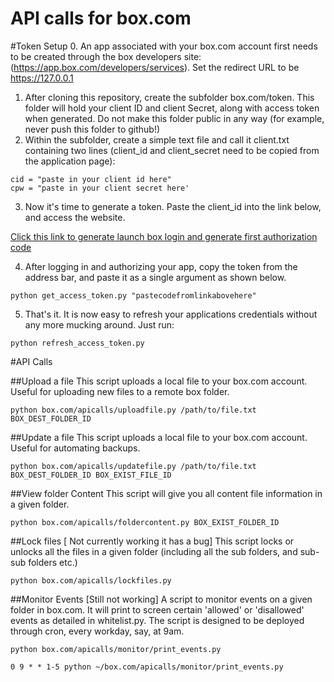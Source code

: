 API calls for box.com
=======

#Token Setup
0. An app associated with your box.com account first needs to be created through the box developers site: (https://app.box.com/developers/services). Set the redirect URL to be https://127.0.0.1
1. After cloning this repository, create the subfolder box.com/token. This folder will hold your client ID and client Secret, along with access token when generated. Do not make this folder public in any way (for example, never push this folder to github!)
2. Within the subfolder, create a simple text file and call it client.txt containing two lines (client_id and client_secret need to be copied from the application page):
```
cid = "paste in your client id here"
cpw = "paste in your client secret here'
```
3. Now it's time to generate a token. Paste the client_id into the link below, and access the website.
 
[Click this link to generate launch box login and generate first authorization code](https://app.box.com/api/oauth2/authorize?response_type=code&client_id=PASTE_CLIENT_ID_HERE&state=security_token%random_string_987654321 "Box.com login")
 
4. After logging in and authorizing your app, copy the token from the address bar, and paste it as a single argument as shown below.
```
python get_access_token.py "pastecodefromlinkabovehere"
```
5. That's it. It is now easy to refresh your applications credentials without any more mucking around. Just run:
```
python refresh_access_token.py
```

#API Calls

##Upload a file
This script uploads a local file to your box.com account. Useful for uploading new files to a remote box folder.
```
python box.com/apicalls/uploadfile.py /path/to/file.txt BOX_DEST_FOLDER_ID 
```

##Update a file
This script uploads a local file to your box.com account. Useful for automating backups.
```
python box.com/apicalls/updatefile.py /path/to/file.txt BOX_DEST_FOLDER_ID BOX_EXIST_FILE_ID 
```
##View folder Content
This script will give you all content file information in a given folder.
```
python box.com/apicalls/foldercontent.py BOX_EXIST_FOLDER_ID
```
##Lock files [ Not currently working it has a bug]
This script locks or unlocks all the files in a given folder (including all the sub folders, and sub-sub folders etc.)
```
python box.com/apicalls/lockfiles.py
```
##Monitor Events [Still not working]
A script to monitor events on a given folder in box.com. It will print to screen certain 'allowed' or 'disallowed' events as detailed in whitelist.py. The script is designed to be deployed through cron, every workday, say, at 9am.
```
python box.com/apicalls/monitor/print_events.py
```
```
0 9 * * 1-5	python ~/box.com/apicalls/monitor/print_events.py
```